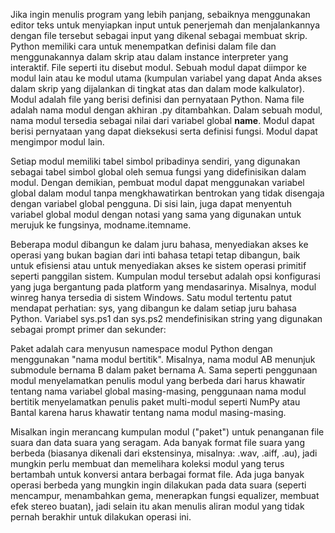 Jika ingin menulis program yang lebih panjang, sebaiknya menggunakan editor teks untuk menyiapkan input untuk penerjemah dan menjalankannya dengan file tersebut sebagai input yang dikenal sebagai membuat skrip.
Python memiliki cara untuk menempatkan definisi dalam file dan menggunakannya dalam skrip atau dalam instance interpreter yang interaktif. File seperti itu disebut modul. Sebuah modul dapat diimpor ke modul lain atau ke modul utama (kumpulan variabel yang dapat Anda akses dalam skrip yang dijalankan di tingkat atas dan dalam mode kalkulator).
Modul adalah file yang berisi definisi dan pernyataan Python. Nama file adalah nama modul dengan akhiran .py ditambahkan. Dalam sebuah modul, nama modul tersedia sebagai nilai dari variabel global **name**. Modul dapat berisi pernyataan yang dapat dieksekusi serta definisi fungsi. Modul dapat mengimpor modul lain.

Setiap modul memiliki tabel simbol pribadinya sendiri, yang digunakan sebagai tabel simbol global oleh semua fungsi yang didefinisikan dalam modul. Dengan demikian, pembuat modul dapat menggunakan variabel global dalam modul tanpa mengkhawatirkan bentrokan yang tidak disengaja dengan variabel global pengguna. Di sisi lain, juga dapat menyentuh variabel global modul dengan notasi yang sama yang digunakan untuk merujuk ke fungsinya, modname.itemname.

Beberapa modul dibangun ke dalam juru bahasa, menyediakan akses ke operasi yang bukan bagian dari inti bahasa tetapi tetap dibangun, baik untuk efisiensi atau untuk menyediakan akses ke sistem operasi primitif seperti panggilan sistem. Kumpulan modul tersebut adalah opsi konfigurasi yang juga bergantung pada platform yang mendasarinya. Misalnya, modul winreg hanya tersedia di sistem Windows. Satu modul tertentu patut mendapat perhatian: sys, yang dibangun ke dalam setiap juru bahasa Python. Variabel sys.ps1 dan sys.ps2 mendefinisikan string yang digunakan sebagai prompt primer dan sekunder:

Paket adalah cara menyusun namespace modul Python dengan menggunakan "nama modul bertitik". Misalnya, nama modul AB menunjuk submodule bernama B dalam paket bernama A. Sama seperti penggunaan modul menyelamatkan penulis modul yang berbeda dari harus khawatir tentang nama variabel global masing-masing, penggunaan nama modul bertitik menyelamatkan penulis paket multi-modul seperti NumPy atau Bantal karena harus khawatir tentang nama modul masing-masing.

Misalkan ingin merancang kumpulan modul ("paket") untuk penanganan file suara dan data suara yang seragam. Ada banyak format file suara yang berbeda (biasanya dikenali dari ekstensinya, misalnya: .wav, .aiff, .au), jadi mungkin perlu membuat dan memelihara koleksi modul yang terus bertambah untuk konversi antara berbagai format file. Ada juga banyak operasi berbeda yang mungkin ingin dilakukan pada data suara (seperti mencampur, menambahkan gema, menerapkan fungsi equalizer, membuat efek stereo buatan), jadi selain itu akan menulis aliran modul yang tidak pernah berakhir untuk dilakukan operasi ini.
